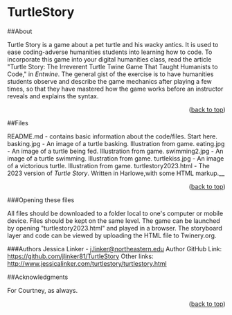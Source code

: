 # TurtleStory
<a id="readme-top"></a>

##About

Turtle Story is a game about a pet turtle and his wacky antics. It is used to ease coding-adverse humanities students into learning how to code. To incorporate this game into your digital humanities class, read the article "Turtle Story: The Irreverent Turtle Twine Game That Taught Humanists to Code," in _Entwine_. The general gist of the exercise is to have humanities students observe and describe the game mechanics after playing a few times, so that they have mastered how the game works before an instructor reveals and explains the syntax. 

<p align="right">(<a href="#readme-top">back to top</a>)</p>
 
##Files

README.md - contains basic information about the code/files. Start here.
basking.jpg - An image of a turtle basking. Illustration from game.
eating.jpg - An image of a turtle being fed. Illustration from game.
swimming2.jpg - An image of a turtle swimming. Illustration from game.
turtlekiss.jpg - An image of a victorious turtle. Illustration from game.
turtlestory2023.html - The 2023 version of _Turtle Story_. Written in Harlowe,with some HTML markup.__

<p align="right">(<a href="#readme-top">back to top</a>)</p>
 
 ###Opening these files

All files should be downloaded to a folder local to one's computer or mobile device. Files should be kept on the same level. The game can be launched by opening "turtlestory2023.html" and played in a browser. The storyboard layer and code can be viewed by uploading the HTML file to Twinery.org. 

###Authors
Jessica Linker - j.linker@northeastern.edu
Author GitHub Link: https://github.com/jlinker81/TurtleStory
Other links: http://www.jessicalinker.com/turtlestory/turtlestory.html


##Acknowledgments

For Courtney, as always.

<p align="right">(<a href="#readme-top">back to top</a>)</p>
